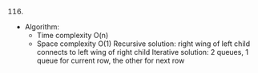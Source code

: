 116.

- Algorithm:
  - Time complexity O(n)
  - Space complexity O(1)
    Recursive solution: right wing of left child connects to left wing of right child
    Iterative solution: 2 queues, 1 queue for current row, the other for next row
